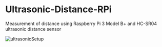 # Ultrasonic-Distance-RPi
Measurement of distance using Raspberry Pi 3 Model B+ and HC-SR04 ultrasonic distance sensor

![ultrasonicSetup](https://user-images.githubusercontent.com/16199169/154834936-f687191e-6ec9-456c-b871-0b4d520aeae3.jpeg)
